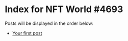 # Index for NFT World #4693
Posts will be displayed in the order below:

- [Your first post](./001-first.md)

